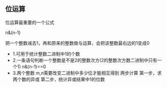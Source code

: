 ## 位运算

位运算最重要的一个公式

n&(n-1)

把一个整数减去1，再和原来的整数做与运算，会把该整数最右边的1变成0

- 1.可用于统计整数二进制中1的个数
- 2.一条语句判断一个整数是不是2的整数次方(2的整数次方数二进制中只有一个1)  n&(n-1)==0
- 3.两个整数 m,n需要改变二进制中多少位才能相互得到
    两步计算  第一步，求两个数的异或
             第二步，统计异或结果中1的位数